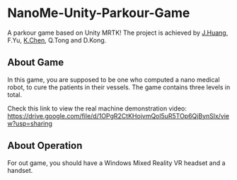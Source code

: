 # NanoMe-Unity-Parkour-Game

A parkour game based on Unity MRTK! The project is achieved by [J.Huang](https://github.com/XSiling), F.Yu, [K.Chen](https://github.com/ship2wreck), Q.Tong and D.Kong.

## About Game

In this game, you are supposed to be one who computed a nano medical robot, to cure the patients in their vessels. The game contains three levels in total.

Check this link to view the real machine demonstration video: https://drive.google.com/file/d/1OPgR2CtKHojvmQol5uR5TOp6QjBynSlx/view?usp=sharing

## About Operation

For out game, you should have a Windows Mixed Reality VR headset and a handset.
